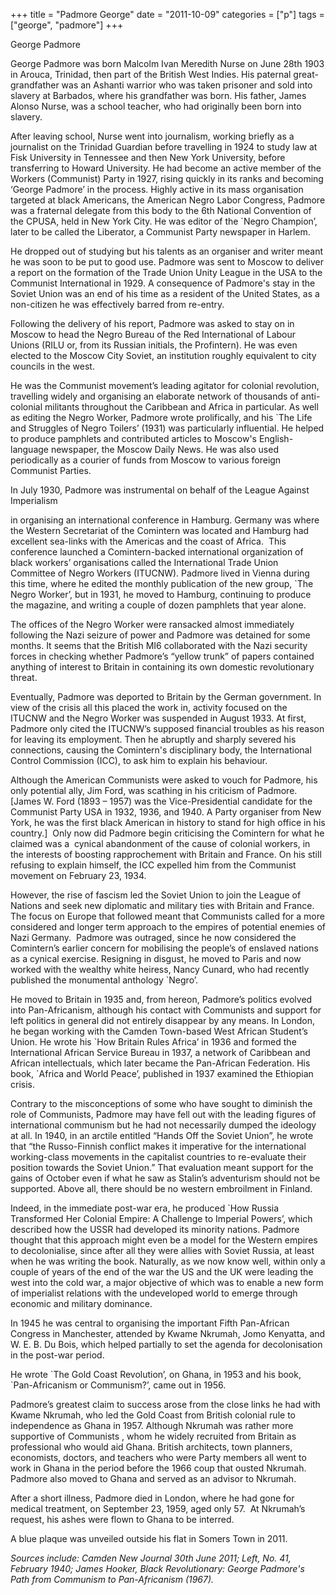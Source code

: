 +++
title = "Padmore George"
date = "2011-10-09"
categories = ["p"]
tags = ["george", "padmore"]
+++

George Padmore 

George Padmore was born Malcolm Ivan Meredith Nurse on June 28th 1903 in Arouca, Trinidad, then part of the British West Indies. His paternal great-grandfather was an Ashanti warrior who was taken prisoner and sold into slavery at Barbados, where his grandfather was born. His father, James Alonso Nurse, was a school teacher, who had originally been born into slavery.

After leaving school, Nurse went into journalism, working briefly as a journalist on the Trinidad Guardian before travelling in 1924 to study law at Fisk University in Tennessee and then New York University, before transferring to Howard University. He had become an active member of the Workers (Communist) Party in 1927, rising quickly in its ranks and becoming ‘George Padmore’ in the process. Highly active in its mass organisation targeted at black Americans, the American Negro Labor Congress, Padmore was a fraternal delegate from this body to the 6th National Convention of the CPUSA, held in New York City. He was editor of the \`Negro Champion’, later to be called the Liberator, a Communist Party newspaper in Harlem.

He dropped out of studying but his talents as an organiser and writer meant he was soon to be put to good use. Padmore was sent to Moscow to deliver a report on the formation of the Trade Union Unity League in the USA to the Communist International in 1929. A consequence of Padmore's stay in the Soviet Union was an end of his time as a resident of the United States, as a non-citizen he was effectively barred from re-entry.

Following the delivery of his report, Padmore was asked to stay on in Moscow to head the Negro Bureau of the Red International of Labour Unions (RILU or, from its Russian initials, the Profintern). He was even elected to the Moscow City Soviet, an institution roughly equivalent to city councils in the west.

He was the Communist movement’s leading agitator for colonial revolution, travelling widely and organising an elaborate network of thousands of anti-colonial militants throughout the Caribbean and Africa in particular. As well as editing the Negro Worker, Padmore wrote prolifically, and his \`The Life and Struggles of Negro Toilers’ (1931) was particularly influential. He helped to produce pamphlets and contributed articles to Moscow's English-language newspaper, the Moscow Daily News. He was also used periodically as a courier of funds from Moscow to various foreign Communist Parties.

In July 1930, Padmore was instrumental on behalf of the League Against Imperialism

in organising an international conference in Hamburg. Germany was where the Western Secretariat of the Comintern was located and Hamburg had excellent sea-links with the Americas and the coast of Africa.  This conference launched a Comintern-backed international organization of black workers’ organisations called the International Trade Union Committee of Negro Workers (ITUCNW). Padmore lived in Vienna during this time, where he edited the monthly publication of the new group, \`The Negro Worker’, but in 1931, he moved to Hamburg, continuing to produce the magazine, and writing a couple of dozen pamphlets that year alone.

The offices of the Negro Worker were ransacked almost immediately following the Nazi seizure of power and Padmore was detained for some months. It seems that the British MI6 collaborated with the Nazi security forces in checking whether Padmore’s “yellow trunk” of papers contained anything of interest to Britain in containing its own domestic revolutionary threat.

Eventually, Padmore was deported to Britain by the German government. In view of the crisis all this placed the work in, activity focused on the ITUCNW and the Negro Worker was suspended in August 1933. At first, Padmore only cited the ITUCNW’s supposed financial troubles as his reason for leaving its employment. Then he abruptly and sharply severed his connections, causing the Comintern's disciplinary body, the International Control Commission (ICC), to ask him to explain his behaviour.

Although the American Communists were asked to vouch for Padmore, his only potential ally, Jim Ford, was scathing in his criticism of Padmore. \[James W. Ford (1893 – 1957) was the Vice-Presidential candidate for the Communist Party USA in 1932, 1936, and 1940. A Party organiser from New York, he was the first black American in history to stand for high office in his country.\]  Only now did Padmore begin criticising the Comintern for what he claimed was a  cynical abandonment of the cause of colonial workers, in the interests of boosting rapprochement with Britain and France. On his still refusing to explain himself, the ICC expelled him from the Communist movement on February 23, 1934.

However, the rise of fascism led the Soviet Union to join the League of Nations and seek new diplomatic and military ties with Britain and France. The focus on Europe that followed meant that Communists called for a more considered and longer term approach to the empires of potential enemies of Nazi Germany.  Padmore was outraged, since he now considered the Comintern’s earlier concern for mobilising the people’s of enslaved nations as a cynical exercise. Resigning in disgust, he moved to Paris and now worked with the wealthy white heiress, Nancy Cunard, who had recently published the monumental anthology \`Negro’.

He moved to Britain in 1935 and, from hereon, Padmore’s politics evolved into Pan-Africanism, although his contact with Communists and support for left politics in general did not entirely disappear by any means. In London, he began working with the Camden Town-based West African Student’s Union. He wrote his \`How Britain Rules Africa’ in 1936 and formed the International African Service Bureau in 1937, a network of Caribbean and African intellectuals, which later became the Pan-African Federation. His book, \`Africa and World Peace’, published in 1937 examined the Ethiopian crisis.

Contrary to the misconceptions of some who have sought to diminish the role of Communists, Padmore may have fell out with the leading figures of international communism but he had not necessarily dumped the ideology at all. In 1940, in an arctile entitled “Hands Off the Soviet Union”, he wrote that “the Russo-Finnish conflict makes it imperative for the international working-class movements in the capitalist countries to re-evaluate their position towards the Soviet Union.” That evaluation meant support for the gains of October even if what he saw as Stalin’s adventurism should not be supported. Above all, there should be no western embroilment in Finland.

Indeed, in the immediate post-war era, he produced \`How Russia Transformed Her Colonial Empire: A Challenge to Imperial Powers’, which described how the USSR had developed its minority nations. Padmore thought that this approach might even be a model for the Western empires to decolonialise, since after all they were allies with Soviet Russia, at least when he was writing the book. Naturally, as we now know well, within only a couple of years of the end of the war the US and the UK were leading the west into the cold war, a major objective of which was to enable a new form of imperialist relations with the undeveloped world to emerge through economic and military dominance.

In 1945 he was central to organising the important Fifth Pan-African Congress in Manchester, attended by Kwame Nkrumah, Jomo Kenyatta, and W. E. B. Du Bois, which helped partially to set the agenda for decolonisation in the post-war period.

He wrote \`The Gold Coast Revolution’, on Ghana, in 1953 and his book, \`Pan-Africanism or Communism?’, came out in 1956.

Padmore’s greatest claim to success arose from the close links he had with Kwame Nkrumah, who led the Gold Coast from British colonial rule to independence as Ghana in 1957. Although Nkrumah was rather more supportive of Communists , whom he widely recruited from Britain as professional who would aid Ghana. British architects, town planners, economists, doctors, and teachers who were Party members all went to work in Ghana in the period before the 1966 coup that ousted Nkrumah. Padmore also moved to Ghana and served as an advisor to Nkrumah.

After a short illness, Padmore died in London, where he had gone for medical treatment, on September 23, 1959, aged only 57.  At Nkrumah’s request, his ashes were flown to Ghana to be interred. 

A blue plaque was unveiled outside his flat in Somers Town in 2011.

_Sources include:_ _Camden New Journal 30th June 2011; Left, No. 41, February 1940; James Hooker, Black Revolutionary: George Padmore's Path from Communism to Pan-Africanism (1967)._
